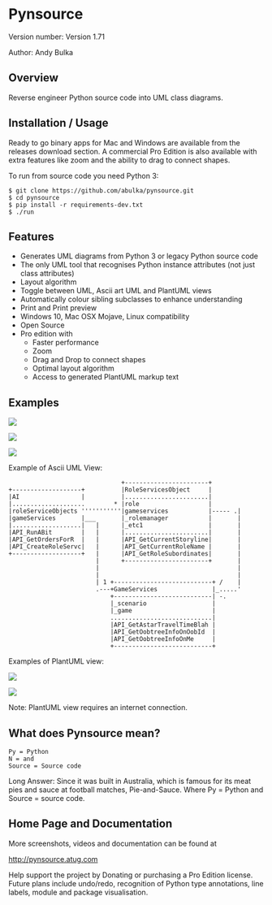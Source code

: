 Pynsource
=========

Version number: Version 1.71

Author: Andy Bulka

Overview
--------

Reverse engineer Python source code into UML class diagrams.

Installation / Usage
--------------------

Ready to go binary apps for Mac and Windows are available from the releases download section.
A commercial Pro Edition is also available with extra features like zoom and the ability to drag 
to connect shapes.

To run from source code you need Python 3:

    $ git clone https://github.com/abulka/pynsource.git
    $ cd pynsource
    $ pip install -r requirements-dev.txt
    $ ./run

Features
--------

 - Generates UML diagrams from Python 3 or legacy Python source code
 - The only UML tool that recognises Python instance attributes (not just class attributes) 
 - Layout algorithm
 - Toggle between UML, Ascii art UML and PlantUML views
 - Automatically colour sibling subclasses to enhance understanding
 - Print and Print preview
 - Windows 10, Mac OSX Mojave, Linux compatibility
 - Open Source
 - Pro edition with
    - Faster performance
    - Zoom
    - Drag and Drop to connect shapes
    - Optimal layout algorithm
    - Access to generated PlantUML markup text 

Examples
--------

![](https://www.dropbox.com/s/aq4hu3hfdvtxkp8/pynsource-comments.png?raw=1)

![](https://www.dropbox.com/s/3o2p7h6qqf5hbhc/pynsource-zoom-line-edit.png?raw=1)

![](https://www.dropbox.com/s/w183c0vmt8o6qs9/pynsource-drag-drop-connect.png?raw=1)

Example of Ascii UML View:


                                   +-----------------------+
    +-------------------+          |RoleServicesObject     |
    |AI                 |          |.......................|
    |....................        * |role                   |
    |roleServiceObjects '''''''''''|gameservices           |----- .|
    |gameServices       |___       |_rolemanager           |       |
    |...................|   |      |_etc1                  |       |
    |API_RunABit        |   |      |.......................|       |
    |API_GetOrdersForR  |   |      |API_GetCurrentStoryline|       |
    |API_CreateRoleServc|   |      |API_GetCurrentRoleName |       |
    +-------------------+   |      |API_GetRoleSubordinates|       |
                            |      +-----------------------+       |
                            |                                      |
                            |                                      |
                            | 1 +---------------------------+ /    |
                            .---+GameServices               |_.....'
                                +---------------------------| -.
                                |_scenario                  |
                                |_game                      |
                                ............................|
                                |API_GetAstarTravelTimeBlah |
                                |API_GetOobtreeInfoOnOobId  |
                                |API_GetOobtreeInfoOnMe     |
                                +---------------------------+

Examples of PlantUML view:

![](https://www.dropbox.com/s/v6f5t2hohl97hja/pynsource-plantuml-1.png?raw=1)

![](https://www.dropbox.com/s/furf89q7b2brpr0/pynsource-plantuml-2.png?raw=1)

Note: PlantUML view requires an internet connection.
                                    
What does Pynsource mean?
-------------------------

    Py = Python
    N = and
    Source = Source code

Long Answer: Since it was built in Australia, which is famous for its meat pies and sauce
   at football matches, Pie-and-Sauce.  Where Py = Python and Source = source code.
   
Home Page and Documentation
---------------------------

More screenshots, videos and documentation can be found at

http://pynsource.atug.com

Help support the project by Donating or purchasing a Pro Edition license.  Future plans include
undo/redo, recognition of Python type annotations, line labels, module and package visualisation.
